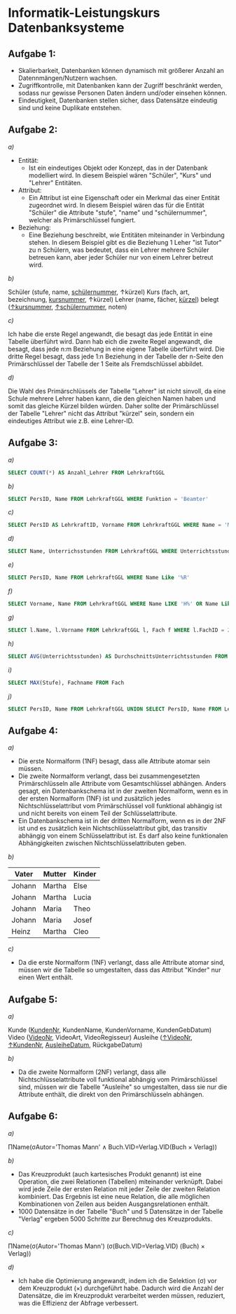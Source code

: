 # Informatik-Leistungskurs Datenbanksysteme

## Aufgabe 1:

- Skalierbarkeit, Datenbanken können dynamisch mit größerer Anzahl an Datennmängen/Nutzern wachsen.
- Zugriffkontrolle, mit Datenbanken kann der Zugriff beschränkt werden, sodass nur gewisse Personen Daten ändern und/oder einsehen können.
- Eindeutigkeit, Datenbanken stellen sicher, dass Datensätze eindeutig sind und keine Duplikate entstehen.

## Aufgabe 2:

*a)*

- Entität:
    - Ist ein eindeutiges Objekt oder Konzept, das in der Datenbank modelliert wird. In diesem Beispiel wären "Schüler", "Kurs" und "Lehrer" Entitäten.
- Attribut:
    - Ein Attribut ist eine Eigenschaft oder ein Merkmal das einer Entität zugeordnet wird. In diesem Beispiel wären das für die Entität "Schüler" die Attribute "stufe", "name" und "schülernummer", welcher als Primärschlüssel fungiert.
- Beziehung:
    - Eine Beziehung beschreibt, wie Entitäten miteinander in Verbindung stehen. In diesem Beispiel gibt es die Beziehung 1 Leher "ist Tutor" zu n Schülern, was bedeutet, dass ein Lehrer mehrere Schüler betreuen kann, aber jeder Schüler nur von einem Lehrer betreut wird.

*b)*

Schüler (stufe, name, <u>schülernummer</u>, ↑kürzel)
Kurs (fach, art, bezeichnung, <u>kursnummer</u>, ↑kürzel)
Lehrer (name, fächer, <u>kürzel</u>)
belegt (<u>↑kursnummer</u>, <u>↑schülernummer</u>, noten)

*c)*

Ich habe die erste Regel angewandt, die besagt das jede Entität in eine Tabelle überführt wird. Dann hab eich die zweite Regel angewandt, die besagt, dass jede n:m Beziehung in eine eigene Tabelle überführt wird. Die dritte Regel besagt, dass jede 1:n Beziehung in der Tabelle der n-Seite den Primärschlüssel der Tabelle der 1 Seite als Fremdschlüssel abbildet.

*d)*

Die Wahl des Primärschlüssels der Tabelle "Lehrer" ist nicht sinvoll, da eine Schule mehrere Lehrer haben kann, die den gleichen Namen haben und somit das gleiche Kürzel bilden würden. Daher sollte der Primärschlüssel der Tabelle "Lehrer" nicht das Attribut "kürzel" sein, sondern ein eindeutiges Attribut wie z.B. eine Lehrer-ID.

## Aufgabe 3:

*a)*

```sql
SELECT COUNT(*) AS Anzahl_Lehrer FROM LehrkraftGGL
```

*b)*

```sql
SELECT PersID, Name FROM LehrkraftGGL WHERE Funktion = 'Beamter'
```

*c)*

```sql
SELECT PersID AS LehrkraftID, Vorname FROM LehrkraftGGL WHERE Name = 'Müller'
```

*d)*

```sql
SELECT Name, Unterrichsstunden FROM LehrkraftGGL WHERE Unterrichtsstunden BETWEEN 20 AND 26
```

*e)*

```sql
SELECT PersID, Name FROM LehrkraftGGL WHERE Name Like '%R'
```

*f)*

```sql
SELECT Vorname, Name FROM LehrkraftGGL WHERE Name LIKE 'H%' OR Name Like 'I%'
```

*g)*

```sql
SELECT l.Name, l.Vorname FROM LehrkraftGGL l, Fach f WHERE l.FachID = 2 ORDER BY l.Name ASC
```

*h)*

```sql
SELECT AVG(Unterrichtsstunden) AS DurchschnittsUnterrichtsstunden FROM LehrkraftGGL
```

*i)*

```sql
SELECT MAX(Stufe), Fachname FROM Fach
```

*j)*

```sql
SELECT PersID, Name FROM LehrkraftGGL UNION SELECT PersID, Name FROM LehrkraftLILI
```

## Aufgabe 4:

*a)*

- Die erste Normalform (1NF) besagt, dass alle Attribute atomar sein müssen.
- Die zweite Normalform verlangt, dass bei zusammengesetzten Primärschlüsseln alle Attribute vom Gesamtschlüssel abhängen. Anders gesagt, ein Datenbankschema ist in der zweiten Normalform, wenn es in der ersten Normalform (1NF) ist und zusätzlich jedes Nichtschlüsselattribut vom Primärschlüssel voll funktional abhängig ist und nicht bereits von einem Teil der Schlüsselattribute.
- Ein Datenbankschema ist in der dritten Normalform, wenn es in der 2NF ist und es zusätzlich kein Nichtschlüsselattribut gibt, das transitiv abhängig von einem Schlüsselattribut ist. Es darf also keine funktionalen Abhängigkeiten zwischen Nichtschlüsselattributen geben.

*b)*

| Vater | Mutter | Kinder |
|-------|--------|--------|
| Johann | Martha | Else |
| Johann | Martha | Lucia |
| Johann | Maria | Theo |
| Johann | Maria | Josef |
| Heinz | Martha | Cleo |

*c)*

- Da die erste Normalform (1NF) verlangt, dass alle Attribute atomar sind, müssen wir die Tabelle so umgestalten, dass das Attribut "Kinder" nur einen Wert enthält.

## Aufgabe 5:

*a)*

Kunde (<u>KundenNr</u>, KundenName, KundenVorname, KundenGebDatum)
Video (<u>VideoNr</u>, VideoArt, VideoRegisseur)
Ausleihe (<u>↑VideoNr</u>, <u>↑KundenNr</u>, <u>AusleiheDatum</u>, RückgabeDatum)

*b)*

- Da die zweite Normalform (2NF) verlangt, dass alle Nichtschlüsselattribute voll funktional abhängig vom Primärschlüssel sind, müssen wir die Tabelle "Ausleihe" so umgestalten, dass sie nur die Attribute enthält, die direkt von den Primärschlüsseln abhängen.

## Aufgabe 6:

*a)*

ΠName(σAutor='Thomas Mann' ∧ Buch.VID=Verlag.VID(Buch × Verlag))

*b)*

- Das Kreuzprodukt (auch kartesisches Produkt genannt) ist eine Operation, die zwei Relationen (Tabellen) miteinander verknüpft. Dabei wird jede Zeile der ersten Relation mit jeder Zeile der zweiten Relation kombiniert. Das Ergebnis ist eine neue Relation, die alle möglichen Kombinationen von Zeilen aus beiden Ausgangsrelationen enthält.
- 1000 Datensätze in der Tabelle "Buch" und 5 Datensätze in der Tabelle "Verlag" ergeben 5000 Schritte zur Berechnug des Kreuzprodukts.

*c)*

ΠName(σ(Autor='Thomas Mann') (σ(Buch.VID=Verlag.VID) (Buch) × Verlag))

*d)*

- Ich habe die Optimierung angewandt, indem ich die Selektion (σ) vor dem Kreuzprodukt (×) durchgeführt habe. Dadurch wird die Anzahl der Datensätze, die im Kreuzprodukt verarbeitet werden müssen, reduziert, was die Effizienz der Abfrage verbessert.

